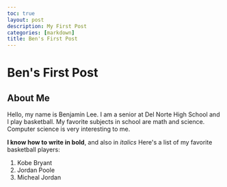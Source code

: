 ```yaml
---
toc: true
layout: post
description: My First Post
categories: [markdown]
title: Ben's First Post
---
```

# Ben's First Post

## About Me

Hello, my name is Benjamin Lee. I am a senior at Del Norte High School and I play basketball. My favorite subjects in school are math and science. Computer science is very interesting to me.

**I know how to write in bold**, and also in *italics*
Here's a list of my favorite basketball players:
1. Kobe Bryant
2. Jordan Poole
3. Micheal Jordan
